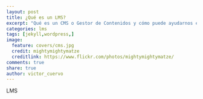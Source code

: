 ```yaml
---
layout: post
title: ¿Qué es un LMS?
excerpt: "Qué es un CMS o Gestor de Contenidos y cómo puede ayudarnos en la construcción y diseño de nuestras webs."
categories: lms
tags: [jekyll,wordpress,]
image:
  feature: covers/cms.jpg
  credit: mightymightymatze
  creditlink: https://www.flickr.com/photos/mightymightymatze/
comments: true
share: true
author: victor_cuervo
---
```


LMS
